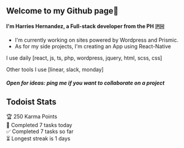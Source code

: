 ## Welcome to my Github page👋
#### I'm Harries Hernandez, a Full-stack developer from the PH 🇵🇭

- I'm currently working on sites powered by Wordpress and Prismic.
- As for my side projects, I'm creating an App using React-Native

I use daily [react, js, ts, php, wordpress, jquery, html, scss, css]

Other tools I use [linear, slack, monday]

##### Open for ideas: ping me if you want to collaborate on a project

## Todoist Stats

<!-- TODO-IST:START -->
🏆  250 Karma Points           
🌸  Completed 7 tasks today           
✅  Completed 7 tasks so far           
⏳  Longest streak is 1 days
<!-- TODO-IST:END -->
<!--
**hernandezharries08/hernandezharries08** is a ✨ _special_ ✨ repository because its `README.md` (this file) appears on your GitHub profile.

Here are some ideas to get you started:

- 🔭 I’m currently working on ...
- 🌱 I’m currently learning ...
- 👯 I’m looking to collaborate on ...
- 🤔 I’m looking for help with ...
- 💬 Ask me about ...
- 📫 How to reach me: ...
- 😄 Pronouns: ...
- ⚡ Fun fact: ...
-->
